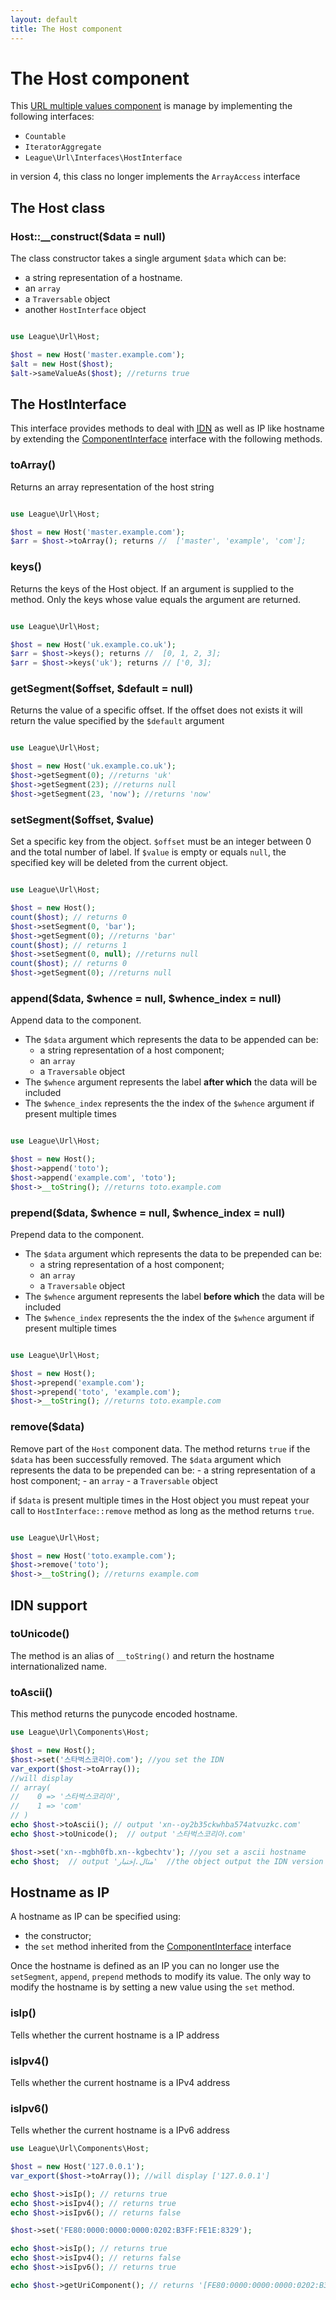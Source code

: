 ```yaml
---
layout: default
title: The Host component
---
```


# The Host component

This [URL multiple values component](/components/overview/#complex-components) is manage by implementing the following interfaces:

- `Countable`
- `IteratorAggregate`
- `League\Url\Interfaces\HostInterface`

<p class="message-warning">in version 4, this class no longer implements the <code>ArrayAccess</code> interface</p>

## The Host class

### Host::__construct($data = null)

The class constructor takes a single argument `$data` which can be:

- a string representation of a hostname.
- an `array`
- a `Traversable` object
- another `HostInterface` object

~~~php

use League\Url\Host;

$host = new Host('master.example.com');
$alt = new Host($host);
$alt->sameValueAs($host); //returns true
~~~

## The HostInterface

This interface provides methods to deal with <a href="http://en.wikipedia.org/wiki/Internationalized_domain_name" target="_blank"><abbr title="Internationalized Domain Name">IDN</abbr></a> as well as IP like hostname by extending the [ComponentInterface](/dev-master/component/) interface with the following methods.

### toArray()

Returns an array representation of the host string

~~~php

use League\Url\Host;

$host = new Host('master.example.com');
$arr = $host->toArray(); returns //  ['master', 'example', 'com'];
~~~

### keys()

Returns the keys of the Host object. If an argument is supplied to the method. Only the keys whose value equals the argument are returned.

~~~php

use League\Url\Host;

$host = new Host('uk.example.co.uk');
$arr = $host->keys(); returns //  [0, 1, 2, 3];
$arr = $host->keys('uk'); returns // ['0, 3];
~~~

### getSegment($offset, $default = null)

Returns the value of a specific offset. If the offset does not exists it will return the value specified by the `$default` argument

~~~php

use League\Url\Host;

$host = new Host('uk.example.co.uk');
$host->getSegment(0); //returns 'uk'
$host->getSegment(23); //returns null
$host->getSegment(23, 'now'); //returns 'now'
~~~

### setSegment($offset, $value)

Set a specific key from the object. `$offset` must be an integer between 0 and the total number of label. If `$value` is empty or equals `null`, the specified key will be deleted from the current object.

~~~php

use League\Url\Host;

$host = new Host();
count($host); // returns 0
$host->setSegment(0, 'bar');
$host->getSegment(0); //returns 'bar'
count($host); // returns 1
$host->setSegment(0, null); //returns null
count($host); // returns 0
$host->getSegment(0); //returns null
~~~

### append($data, $whence = null, $whence_index = null)

Append data to the component.

- The `$data` argument which represents the data to be appended can be:
    - a string representation of a host component;
    - an `array`
    - a `Traversable` object
- The `$whence` argument represents the label **after which** the data will be included
- The `$whence_index` represents the the index of the `$whence` argument if present multiple times

~~~php

use League\Url\Host;

$host = new Host();
$host->append('toto');
$host->append('example.com', 'toto');
$host->__toString(); //returns toto.example.com
~~~

### prepend($data, $whence = null, $whence_index = null)

Prepend data to the component.

- The `$data` argument which represents the data to be prepended can be:
    - a string representation of a host component;
    - an `array`
    - a `Traversable` object
- The `$whence` argument represents the label **before which** the data will be included
- The `$whence_index` represents the the index of the `$whence` argument if present multiple times

~~~php

use League\Url\Host;

$host = new Host();
$host->prepend('example.com');
$host->prepend('toto', 'example.com');
$host->__toString(); //returns toto.example.com
~~~

### remove($data)

Remove part of the `Host` component data. The method returns `true` if the `$data` has been successfully removed. The `$data` argument which represents the data to be prepended can be:
    - a string representation of a host component;
    - an `array`
    - a `Traversable` object

if `$data` is present multiple times in the Host object you must repeat your call to `HostInterface::remove` method as long as the method returns `true`.

~~~php

use League\Url\Host;

$host = new Host('toto.example.com');
$host->remove('toto');
$host->__toString(); //returns example.com
~~~

## IDN support

### toUnicode()

The method is an alias of `__toString()` and return the hostname internationalized name.

### toAscii()

This method returns the punycode encoded hostname.

~~~php
use League\Url\Components\Host;

$host = new Host();
$host->set('스타벅스코리아.com'); //you set the IDN
var_export($host->toArray());
//will display
// array(
//    0 => '스타벅스코리아',
//    1 => 'com'
// )
echo $host->toAscii(); // output 'xn--oy2b35ckwhba574atvuzkc.com'
echo $host->toUnicode();  // output '스타벅스코리아.com'

$host->set('xn--mgbh0fb.xn--kgbechtv'); //you set a ascii hostname
echo $host;  // output 'مثال.إختبار'  //the object output the IDN version
~~~

## Hostname as IP

A hostname as IP can be specified using:
- the constructor;
- the `set` method inherited from the [ComponentInterface](/dev-master/component/) interface

Once the hostname is defined as an IP you can no longer use the `setSegment`, `append`, `prepend` methods to modify its value. The only way to modify the hostname is by setting a new value using the `set` method.

### isIp()

Tells whether the current hostname is a IP address

### isIpv4()

Tells whether the current hostname is a IPv4 address

### isIpv6()

Tells whether the current hostname is a IPv6 address

~~~php
use League\Url\Components\Host;

$host = new Host('127.0.0.1');
var_export($host->toArray()); //will display ['127.0.0.1']

echo $host->isIp(); // returns true
echo $host->isIpv4(); // returns true
echo $host->isIpv6(); // returns false

$host->set('FE80:0000:0000:0000:0202:B3FF:FE1E:8329');

echo $host->isIp(); // returns true
echo $host->isIpv4(); // returns false
echo $host->isIpv6(); // returns true

echo $host->getUriComponent(); // returns '[FE80:0000:0000:0000:0202:B3FF:FE1E:8329]'
~~~